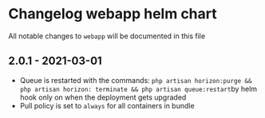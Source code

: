 # Changelog webapp helm chart

All notable changes to `webapp` will be documented in this file

## 2.0.1 - 2021-03-01
- Queue is restarted with the commands: `php artisan horizon:purge && php artisan horizon: terminate && php artisan queue:restart`by helm hook only on when the deployment gets upgraded
- Pull policy is set to `always` for all containers in bundle